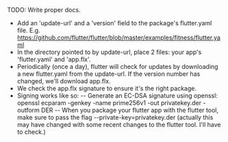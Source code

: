 TODO: Write proper docs.

- Add an 'update-url' and a 'version' field to the package's flutter.yaml file. E.g. https://github.com/flutter/flutter/blob/master/examples/fitness/flutter.yaml
- In the directory pointed to by update-url, place 2 files: your app's 'flutter.yaml' and 'app.flx'.
- Periodically (once a day), flutter will check for updates by downloading a new flutter.yaml from the update-url. If the version number has changed, we'll download app.flx.
- We check the app.flx signature to ensure it's the right package.
- Signing works like so:
-- Generate an EC-DSA signature using openssl:
    openssl ecparam -genkey -name prime256v1 -out privatekey.der -outform DER
-- When you package your flutter app with the flutter tool, make sure to pass the flag --private-key=privatekey.der (actually this may have changed with some recent changes to the flutter tool. I'll have to check.)